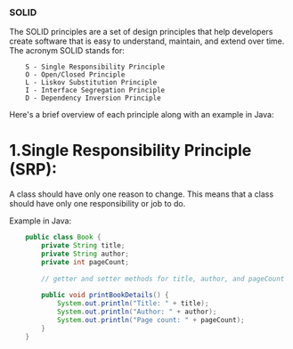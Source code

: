 ### SOLID
The SOLID principles are a set of design principles that help developers create software that is easy to understand, maintain, and extend over time. The acronym SOLID stands for:

        S - Single Responsibility Principle
        O - Open/Closed Principle
        L - Liskov Substitution Principle
        I - Interface Segregation Principle
        D - Dependency Inversion Principle

Here's a brief overview of each principle along with an example in Java:

# 1.Single Responsibility Principle (SRP): 
A class should have only one reason to change. This means that a class should have only one responsibility or job to do.

Example in Java:

```java
    public class Book {
        private String title;
        private String author;
        private int pageCount;
        
        // getter and setter methods for title, author, and pageCount
        
        public void printBookDetails() {
            System.out.println("Title: " + title);
            System.out.println("Author: " + author);
            System.out.println("Page count: " + pageCount);
        }
    }
```


